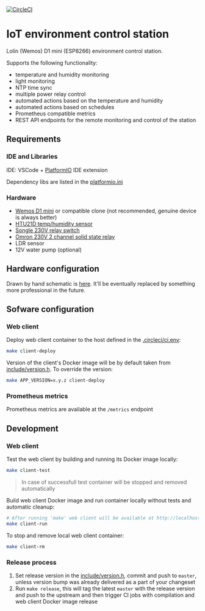 [![CircleCI](https://circleci.com/gh/vi7/arduino-grower/tree/master.svg?style=svg)](https://circleci.com/gh/vi7/arduino-grower/tree/master)

IoT environment control station
===============================

Lolin (Wemos) D1 mini (ESP8266) environment control station.

Supports the following functionality:
- temperature and humidity monitoring
- light monitoring
- NTP time sync
- multiple power relay control
- automated actions based on the temperature and humidity
- automated actions based on schedules
- Prometheus compatible metrics
- REST API endpoints for the remote monitoring and control of the station

Requirements
------------

### IDE and Libraries

IDE: VSCode + [PlatformIO](http://platformio.org) IDE extension

Dependency libs are listed in the [platformio.ini](platformio.ini)

### Hardware

- [Wemos D1 mini](https://wiki.wemos.cc/products:d1:d1_mini) or compatible clone (not recommended, genuine device is always better)
- [HTU21D temp/humidity sensor](https://www.te.com/usa-en/product-CAT-HSC0004.html)
- [Songle 230V relay switch](http://www.circuitbasics.com/wp-content/uploads/2015/11/5V-Relay-Pinout1.png)
- [Omron 230V 2 channel solid state relay](https://hobbycomponents.com/2362-thickbox_default/5v-2-channel-240v-ac-solid-state-relay.jpg)
- LDR sensor
- 12V water pump (optional)

Hardware configuration
----------------------

Drawn by hand schematic is [here](resources/arduino-grower-schematic-by-hand.jpg). It'll be eventually replaced by something more professional in the future.

Sofware configuration
---------------------

### Web client

Deploy web client container to the host defined in the [.circleci/ci.env](.circleci/ci.env):
```bash
make client-deploy
```

Version of the client's Docker image will be by default taken from [include/version.h](include/version.h). To override the version:
```bash
make APP_VERSION=x.y.z client-deploy
```

### Prometheus metrics

Prometheus metrics are available at the `/metrics` endpoint

Development
-----------

### Web client

Test the web client by building and running its Docker image locally:
```bash
make client-test
```

> In case of successfull test container will be stopped and removed automatically

Build web client Docker image and run container locally without tests and automatic cleanup:
```bash
# After running 'make' web client will be available at http://localhost:8080
make client-run
```

To stop and remove local web client container:
```bash
make client-rm
```

### Release process

1. Set release version in the [include/version.h](include/version.h), commit and push to `master`, unless version bump was already delivered as a part of your changeset
2. Run `make release`, this will tag the latest `master` with the release version and push to the upstream and then trigger CI jobs with compilation and web client Docker image release
